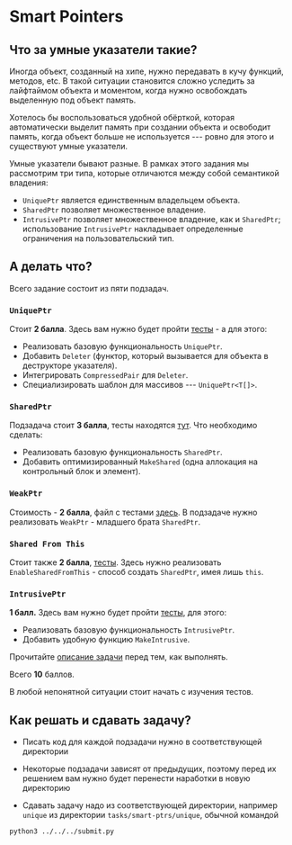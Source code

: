 # Smart Pointers

## Что за умные указатели такие?

Иногда объект, созданный на хипе, нужно передавать в кучу функций, методов, etc.
В такой ситуации становится сложно уследить за лайфтаймом объекта и моментом, 
когда нужно освобождать выделенную под объект память.

Хотелось бы воспользоваться удобной обёрткой,
которая автоматически выделит память при создании объекта
и освободит память, когда объект больше не используется --- 
ровно для этого и существуют умные указатели.

Умные указатели бывают разные. 
В рамках этого задания мы рассмотрим три типа, которые отличаются между собой 
семантикой владения:
* ```UniquePtr``` является единственным владельцем объекта.
* ```SharedPtr``` позволяет множественное владение.
* ```IntrusivePtr``` позволяет множественное владение, как и `SharedPtr`; использование `IntrusivePtr` накладывает определенные ограничения на пользовательский тип.

## А делать что?

Всего задание состоит из пяти подзадач.

### ```UniquePtr```

Стоит **2 балла**. Здесь вам нужно будет пройти [тесты](unique/test.cpp) - а для этого:

   * Реализовать базовую функциональность ```UniquePtr```.
   * Добавить ```Deleter``` (функтор, который вызывается для объекта в 
   деструкторе указателя).
   * Интегрировать ```CompressedPair``` для ```Deleter```.
   * Специализировать шаблон для массивов --- ```UniquePtr<T[]>```.

### ```SharedPtr```

Подзадача стоит **3 балла**, тесты находятся [тут](shared/test.cpp). Что необходимо сделать:
   * Реализовать базовую функциональность ```SharedPtr```.
   * Добавить оптимизированный ```MakeShared``` (одна аллокация на 
   контрольный блок и элемент).

### ```WeakPtr```

Стоимость - **2 балла**, файл с тестами [здесь](shared_weak/test.cpp). В подзадаче нужно реализовать ```WeakPtr``` - младшего брата ```SharedPtr```.

### ```Shared From This```

Стоит также **2 балла**, [тесты](shared_from_this/test.cpp). Здесь нужно реализовать ```EnableSharedFromThis``` - способ создать ```SharedPtr```,
   имея лишь ```this```.

### ```IntrusivePtr```

**1 балл.** Здесь вам нужно будет пройти [тесты](intrusive/test.cpp), для этого:

   * Реализовать базовую функциональность ```IntrusivePtr```.
   * Добавить удобную функцию ```MakeIntrusive```.

Прочитайте [описание задачи](intrusive/readme.md) перед тем, как выполнять.

Всего **10** баллов.

В любой непонятной ситуации стоит начать с изучения тестов.

## Как решать и сдавать задачу?

* Писать код для каждой подзадачи нужно в соответствующей директории

* Некоторые подзадачи зависят от предыдущих, поэтому перед их решением вам нужно будет перенести наработки в новую директорию

* Сдавать задачу надо из соответствующей директории, например `unique` из директории `tasks/smart-ptrs/unique`, обычной командой

```
python3 ../../../submit.py
```
